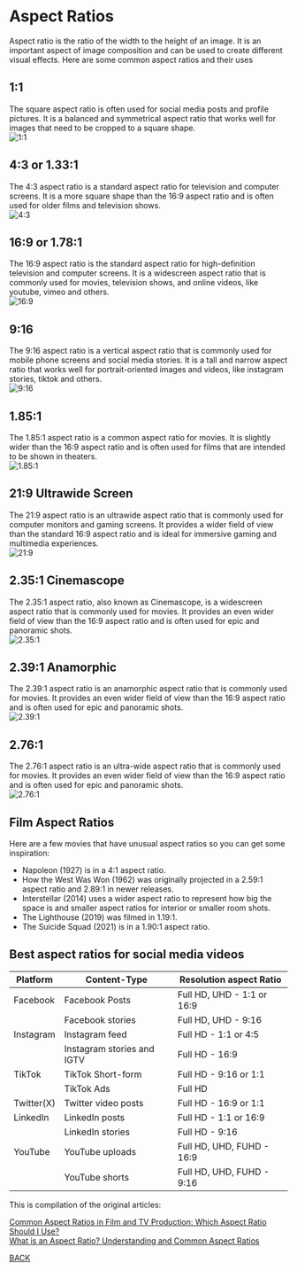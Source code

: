 # Aspect Ratios

Aspect ratio is the ratio of the width to the height of an image. It is an important aspect of image composition and can be used to create different visual effects. Here are some common aspect ratios and their uses

## 1:1
The square aspect ratio is often used for social media posts and profile pictures. It is a balanced and symmetrical aspect ratio that works well for images that need to be cropped to a square shape.\
![1:1](./assets/ar1_1.jpeg)

## 4:3 or 1.33:1
The 4:3 aspect ratio is a standard aspect ratio for television and computer screens. It is a more square shape than the 16:9 aspect ratio and is often used for older films and television shows.\
![4:3](./assets/ar4_3.jpeg)


## 16:9 or 1.78:1
The 16:9 aspect ratio is the standard aspect ratio for high-definition television and computer screens. It is a widescreen aspect ratio that is commonly used for movies, television shows, and online videos, like youtube, vimeo and others.\
![16:9](./assets/ar16_9.jpeg)

## 9:16
The 9:16 aspect ratio is a vertical aspect ratio that is commonly used for mobile phone screens and social media stories. It is a tall and narrow aspect ratio that works well for portrait-oriented images and videos, like instagram stories, tiktok and others.\
![9:16](./assets/ar9_16.jpeg)

## 1.85:1
The 1.85:1 aspect ratio is a common aspect ratio for movies. It is slightly wider than the 16:9 aspect ratio and is often used for films that are intended to be shown in theaters.\
![1.85:1](./assets/ar1_85_1.jpeg)

## 21:9 Ultrawide Screen
The 21:9 aspect ratio is an ultrawide aspect ratio that is commonly used for computer monitors and gaming screens. It provides a wider field of view than the standard 16:9 aspect ratio and is ideal for immersive gaming and multimedia experiences.\
![21:9](./assets/ar21_9.jpeg)

## 2.35:1 Cinemascope
The 2.35:1 aspect ratio, also known as Cinemascope, is a widescreen aspect ratio that is commonly used for movies. It provides an even wider field of view than the 16:9 aspect ratio and is often used for epic and panoramic shots.\
![2.35:1](./assets/ar2_35_1.jpeg)

## 2.39:1 Anamorphic
The 2.39:1 aspect ratio is an anamorphic aspect ratio that is commonly used for movies. It provides an even wider field of view than the 16:9 aspect ratio and is often used for epic and panoramic shots.\
![2.39:1](./assets/ar2_39_1.jpeg)

## 2.76:1
The 2.76:1 aspect ratio is an ultra-wide aspect ratio that is commonly used for movies. It provides an even wider field of view than the 16:9 aspect ratio and is often used for epic and panoramic shots.\
![2.76:1](./assets/ar2_76_1.jpeg)

## Film Aspect Ratios

Here are a few movies that have unusual aspect ratios so you can get some inspiration:
* Napoleon (1927) is in a 4:1 aspect ratio.
* How the West Was Won (1962) was originally projected in a 2.59:1 aspect ratio and 2.89:1 in newer releases.
* Interstellar (2014) uses a wider aspect ratio to represent how big the space is and smaller aspect ratios for interior or smaller room shots.
* The Lighthouse (2019) was filmed in 1.19:1.
* The Suicide Squad (2021) is in a 1.90:1 aspect ratio.

## Best aspect ratios for social media videos
| Platform | Content-Type       | Resolution aspect Ratio       |
|----------|--------------------|-------------------------------|
| Facebook | Facebook Posts     | Full HD, UHD - 1:1 or 16:9 |
|          | Facebook stories   | Full HD, UHD - 9:16 |
| Instagram | Instagram feed   | Full HD - 1:1 or 4:5 |
|           | Instagram stories and IGTV | Full HD - 16:9 |
| TikTok     | TikTok Short-form | Full HD - 9:16 or 1:1 |
|            | TikTok Ads | Full HD | 9:16, 1:1 or 19:6 (but 9:16 looks best)|
| Twitter(X) | Twitter video posts | Full HD - 16:9 or 1:1 |
| LinkedIn   | LinkedIn posts | Full HD - 1:1 or 16:9 |
|            | LinkedIn stories | Full HD - 9:16 |
| YouTube    | YouTube uploads | Full HD, UHD, FUHD - 16:9 |
|            | YouTube shorts | Full HD, UHD, FUHD - 9:16 |

This is compilation of the original articles: 

[Common Aspect Ratios in Film and TV Production: Which Aspect Ratio Should I Use?](https://borisfx.com/blog/what-is-aspect-ratio-common-aspect-ratios/)\
[What is an Aspect Ratio? Understanding and Common Aspect Ratios](https://www.digitalsamba.com/blog/video-aspect-ratio)


[BACK](./README.MD)